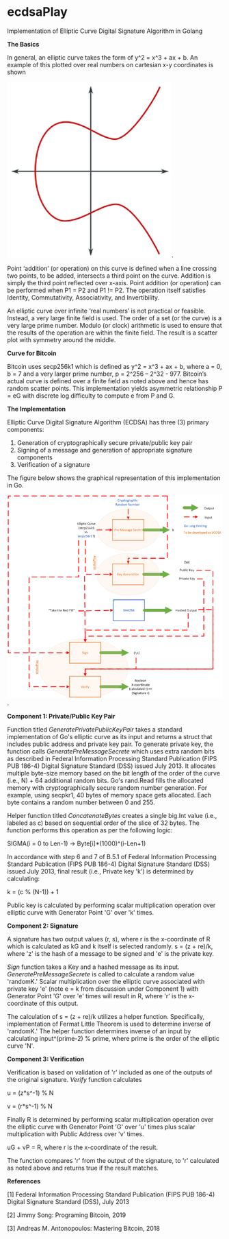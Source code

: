 # ecdsaPlay
Implementation of Elliptic Curve Digital Signature Algorithm in Golang

**The Basics**

In general, an elliptic curve takes the form of y^2 = x^3 + ax + b. An example of this plotted over real numbers on cartesian x-y coordinates is shown 

![Elliptic Curve](Reference%20Images/Elliptic_Curve.png).

Point ‘addition’ (or operation) on this curve is defined when a line crossing two points, to be added, intersects a third point on the curve. Addition is simply the third point reflected over x-axis. Point addition (or operation) can be performed when P1 = P2 and P1 != P2. The operation itself satisfies Identity, Commutativity, Associativity, and Invertibility.

An elliptic curve over infinite ‘real numbers’ is not practical or feasible. Instead, a very large finite field is used. The order of a set (or the curve) is a very large prime number. Modulo (or clock) arithmetic is used to ensure that the results of the operation are within the finite field. The result is a scatter plot with symmetry around the middle.

**Curve for Bitcoin**

Bitcoin uses secp256k1 which is defined as y^2 = x^3 + ax + b, where a = 0, b = 7 and a very larger prime number, p = 2^256 – 2^32 - 977. Bitcoin’s actual curve is defined over a finite field as noted above and hence has random scatter points. This implementation yields asymmetric relationship P = eG with discrete log difficulty to compute e from P and G.

**The Implementation**

Elliptic Curve Digital Signature Algorithm (ECDSA) has three (3) primary components:

1. Generation of cryptographically secure private/public key pair 
2. Signing of a message and generation of appropriate signature components
3. Verification of a signature

The figure below shows the graphical representation of this implementation in Go.

![ecdsaPlay Implementation](Reference%20Images/ecdsaPlayImplementation.png).

**Component 1: Private/Public Key Pair**

Function titled *GeneratePrivatePublicKeyPair* takes a standard implementation of Go's elliptic curve as its input and returns a struct that includes public address and private key pair. To generate private key, the function calls *GeneratePreMessageSecrete* which uses extra random bits as described in Federal Information Processing Standard Publication (FIPS PUB 186-4) Digital Signature Standard (DSS) issued July 2013. It allocates multiple byte-size memory based on the bit length of the order of the curve (i.e., N)  + 64 additional random bits. Go's rand.Read fills the allocated memory with cryptographically secure random number generation. For example, using secpkr1, 40 bytes of memory space gets allocated. Each byte contains a random number between 0 and 255.

Helper function titled *ConcatenateBytes* creates a single big.Int value (i.e., labeled as c) based on sequential order of the slice of 32 bytes. The function performs this operation as per the following logic:

SIGMA(i = 0 to Len-1) -> Byte[i]*(1000)^(i-Len+1)

In accordance with step 6 and 7 of B.5.1 of Federal Information Processing Standard Publication (FIPS PUB 186-4) Digital Signature Standard (DSS) issued July 2013, final result (i.e., Private key 'k') is determined by calculating:

k = (c % (N-1)) + 1

Public key is calculated by performing scalar multiplication operation over elliptic curve with Generator Point 'G' over 'k' times.

**Component 2: Signature**

A signature has two output values (r, s), where r is the x-coordinate of R which is calculated as kG and k itself is selected randomly. s = (z + re)/k, where 'z' is the hash of a message to be signed and 'e' is the private key.

*Sign* function takes a Key and a hashed message as its input. *GeneratePreMessageSecrete* is called to calculate a random value 'randomK.' Scalar multiplication over the elliptic curve associated with private key 'e' (note e = k from discussion under Component 1) with Generator Point 'G' over 'e' times will result in R, where 'r' is the x-coordinate of this output.

The calculation of s = (z + re)/k utilizes a helper function. Specifically, implementation of Fermat Little Theorem is used to determine inverse of 'randomK.' The helper function determines inverse of an input by calculating input^(prime-2) % prime, where prime is the order of the elliptic curve 'N'.

**Component 3: Verification**

Verification is based on validation of 'r' included as one of the outputs of the original signature. *Verify* function calculates

u = (z*s^-1) % N

v = (r*s^-1) % N

Finally R is determined by performing scalar multiplication operation over the elliptic curve with Generator Point 'G' over 'u' times plus scalar multiplication with Public Address over 'v' times.

uG + vP = R, where r is the x-coordinate of the result.

The function compares 'r' from the output of the signature, to 'r' calculated as noted above and returns true if the result matches.

**References**

[1] Federal Information Processing Standard Publication (FIPS PUB 186-4) Digital Signature Standard (DSS), July 2013

[2] Jimmy Song: Programing Bitcoin, 2019

[3] Andreas M. Antonopoulos: Mastering Bitcoin, 2018
